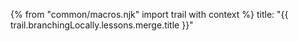 {% from "common/macros.njk" import trail with context %}
<frontmatter>
title: "{{ trail.branchingLocally.lessons.merge.title }}"
</frontmatter>

<include src="unit-inPage-asFlat.md" boilerplate />
